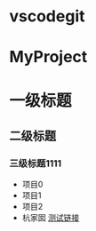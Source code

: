 # vscodegit
# MyProject
# 一级标题
## 二级标题
### 三级标题1111
- 项目0
- 项目1
- 项目2
- 杭家囡
[测试链接](https://www.baidu.com)
